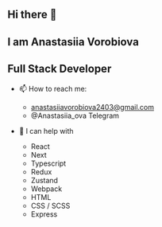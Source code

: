 ## Hi there 👋
## I am Anastasiia Vorobiova
##  Full Stack Developer

- 📫 How to reach me:
  - anastasiiavorobiova2403@gmail.com
  - @Anastasiia_ova Telegram

- 💬 I can help with
  - React
  - Next
  - Typescript
  - Redux
  - Zustand
  - Webpack
  - HTML
  - CSS / SCSS
  - Express

<!--
**anastasiiavorobiova/anastasiiavorobiova** is a ✨ _special_ ✨ repository because its `README.md` (this file) appears on your GitHub profile.

Here are some ideas to get you started:

- 🔭 I’m currently working on ...
- 🌱 I’m currently learning ...
- 👯 I’m looking to collaborate on ...
- 🤔 I’m looking for help with ...


- 😄 Pronouns: ...
- ⚡ Fun fact: ...
-->
